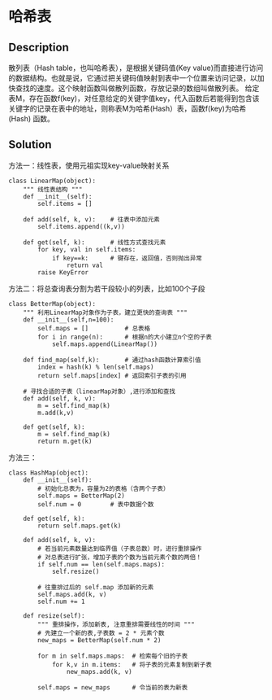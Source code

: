 # 哈希表

## Description
散列表（Hash table，也叫哈希表），是根据关键码值(Key value)而直接进行访问的数据结构。也就是说，它通过把关键码值映射到表中一个位置来访问记录，以加快查找的速度。这个映射函数叫做散列函数，存放记录的数组叫做散列表。
给定表M，存在函数f(key)，对任意给定的关键字值key，代入函数后若能得到包含该关键字的记录在表中的地址，则称表M为哈希(Hash）表，函数f(key)为哈希(Hash) 函数。

## Solution

方法一：线性表，使用元祖实现key-value映射关系
```
class LinearMap(object):
    """ 线性表结构 """
    def __init__(self):
        self.items = []
    
    def add(self, k, v):    # 往表中添加元素
        self.items.append((k,v))
    
    def get(self, k):       # 线性方式查找元素
        for key, val in self.items:
            if key==k:      # 键存在，返回值，否则抛出异常
                return val
        raise KeyError
```

方法二：将总查询表分割为若干段较小的列表，比如100个子段
```
class BetterMap(object):
    """ 利用LinearMap对象作为子表，建立更快的查询表 """
    def __init__(self,n=100):
        self.maps = []          # 总表格
        for i in range(n):      # 根据n的大小建立n个空的子表
            self.maps.append(LinearMap())
    
    def find_map(self,k):       # 通过hash函数计算索引值
        index = hash(k) % len(self.maps)
        return self.maps[index] # 返回索引子表的引用     

    # 寻找合适的子表（linearMap对象）,进行添加和查找
    def add(self, k, v):
        m = self.find_map(k)        
        m.add(k,v)
    
    def get(self, k):
        m = self.find_map(k)
        return m.get(k)
```

方法三：
```
class HashMap(object):
    def __init__(self):
        # 初始化总表为，容量为2的表格（含两个子表）
        self.maps = BetterMap(2)
        self.num = 0        # 表中数据个数
    
    def get(self, k):        
        return self.maps.get(k)
    
    def add(self, k, v):
        # 若当前元素数量达到临界值（子表总数）时，进行重排操作
        # 对总表进行扩张，增加子表的个数为当前元素个数的两倍！
        if self.num == len(self.maps.maps): 
            self.resize()
        
        # 往重排过后的 self.map 添加新的元素
        self.maps.add(k, v)
        self.num += 1
        
    def resize(self):
        """ 重排操作，添加新表, 注意重排需要线性的时间 """
        # 先建立一个新的表,子表数 = 2 * 元素个数
        new_maps = BetterMap(self.num * 2)
        
        for m in self.maps.maps:  # 检索每个旧的子表
            for k,v in m.items:   # 将子表的元素复制到新子表
                new_maps.add(k, v)
        
        self.maps = new_maps      # 令当前的表为新表
```
